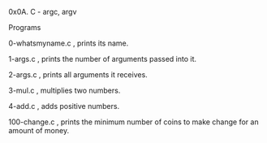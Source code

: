 0x0A. C - argc, argv

Programs

0-whatsmyname.c , prints its name.

1-args.c , prints the number of arguments passed into it.

2-args.c , prints all arguments it receives.

3-mul.c , multiplies two numbers.

4-add.c , adds positive numbers.

100-change.c , prints the minimum number of coins to make change for an amount of money.
